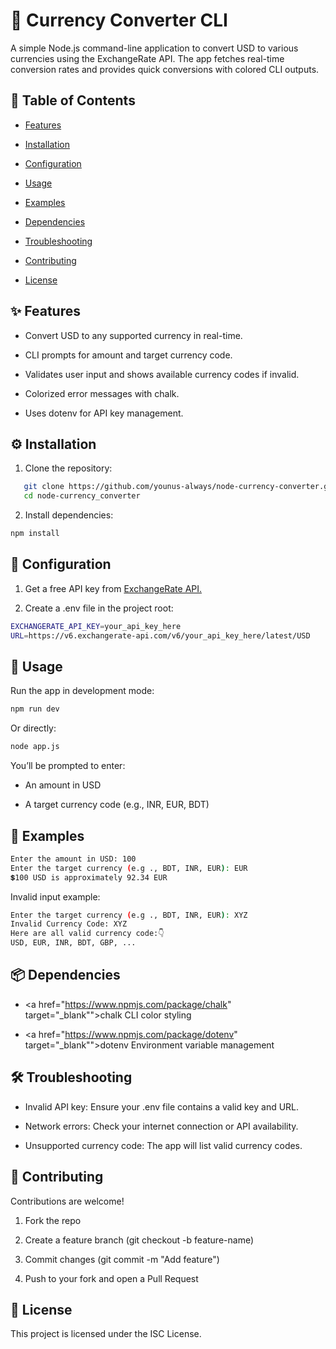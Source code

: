 # 💱 Currency Converter CLI

A simple Node.js command-line application to convert USD to various currencies using the ExchangeRate API.
The app fetches real-time conversion rates and provides quick conversions with colored CLI outputs.

## 📑 Table of Contents

- [Features](#-features)

- [Installation](#️-installation)

- [Configuration](#-configuration)

- [Usage](#-usage)

- [Examples](#-examples)

- [Dependencies](#-dependencies)

- [Troubleshooting](#-troubleshooting)

- [Contributing](#-contributing)

- [License](#-license)

## ✨ Features

- Convert USD to any supported currency in real-time.

- CLI prompts for amount and target currency code.

- Validates user input and shows available currency codes if invalid.

- Colorized error messages with chalk.

- Uses dotenv for API key management.

## ⚙️ Installation

1. Clone the repository:

```bash
   git clone https://github.com/younus-always/node-currency-converter.git
   cd node-currency_converter
```

2. Install dependencies:

```bash
npm install
```

## 🔑 Configuration

1. Get a free API key from <a href="https://www.exchangerate-api.com" target="\_blank" title="Go to ExchangeRate API">ExchangeRate API.</a>

2. Create a .env file in the project root:

```bash
EXCHANGERATE_API_KEY=your_api_key_here
URL=https://v6.exchangerate-api.com/v6/your_api_key_here/latest/USD
```

## 🚀 Usage

Run the app in development mode:

```bash
npm run dev
```

Or directly:

```bash
node app.js
```

You’ll be prompted to enter:

- An amount in USD

- A target currency code (e.g., INR, EUR, BDT)

## 📌 Examples

```bash
Enter the amount in USD: 100
Enter the target currency (e.g ., BDT, INR, EUR): EUR
💲100 USD is approximately 92.34 EUR
```

Invalid input example:

```bash
Enter the target currency (e.g ., BDT, INR, EUR): XYZ
Invalid Currency Code: XYZ
Here are all valid currency code:👇
USD, EUR, INR, BDT, GBP, ...
```

## 📦 Dependencies

- <a href="https://www.npmjs.com/package/chalk" target="\_blank"">chalk</a> CLI color styling

- <a href="https://www.npmjs.com/package/dotenv" target="\_blank"">dotenv</a> Environment variable management

## 🛠 Troubleshooting

- Invalid API key: Ensure your .env file contains a valid key and URL.

- Network errors: Check your internet connection or API availability.

- Unsupported currency code: The app will list valid currency codes.

## 👥 Contributing

Contributions are welcome!

1. Fork the repo

2. Create a feature branch (git checkout -b feature-name)

3. Commit changes (git commit -m "Add feature")

4. Push to your fork and open a Pull Request

## 📜 License

This project is licensed under the ISC License.
